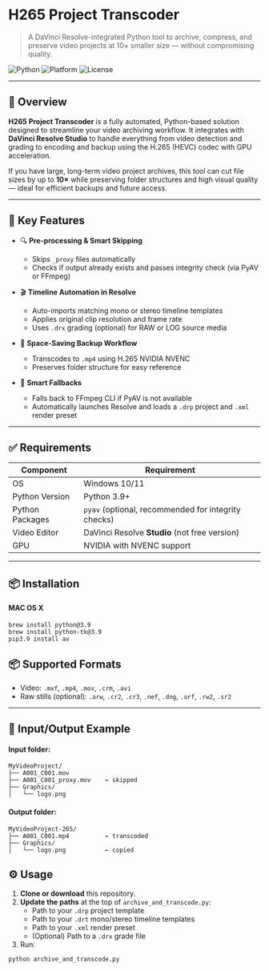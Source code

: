 # H265 Project Transcoder

> A DaVinci Resolve-integrated Python tool to archive, compress, and preserve video projects at 10× smaller size — without compromising quality.

![Python](https://img.shields.io/badge/python-3.9-blue)
![Platform](https://img.shields.io/badge/platform-Windows-lightgrey)
![License](https://img.shields.io/badge/license-MIT-green)

---

## 🎯 Overview

**H265 Project Transcoder** is a fully automated, Python-based solution designed to streamline your video archiving workflow. It integrates with **DaVinci Resolve Studio** to handle everything from video detection and grading to encoding and backup using the H.265 (HEVC) codec with GPU acceleration.

If you have large, long-term video project archives, this tool can cut file sizes by up to **10×** while preserving folder structures and high visual quality — ideal for efficient backups and future access.

---

## 🧩 Key Features

- 🔍 **Pre-processing & Smart Skipping**
  - Skips `_proxy` files automatically
  - Checks if output already exists and passes integrity check (via PyAV or FFmpeg)

- 🎬 **Timeline Automation in Resolve**
  - Auto-imports matching mono or stereo timeline templates
  - Applies original clip resolution and frame rate
  - Uses `.drx` grading (optional) for RAW or LOG source media

- 💾 **Space-Saving Backup Workflow**
  - Transcodes to `.mp4` using H.265 NVIDIA NVENC
  - Preserves folder structure for easy reference

- 🧠 **Smart Fallbacks**
  - Falls back to FFmpeg CLI if PyAV is not available
  - Automatically launches Resolve and loads a `.drp` project and `.xml` render preset

---

## ✅ Requirements

| Component               | Requirement                                         |
|------------------------|-----------------------------------------------------|
| OS                     | Windows 10/11                                       |
| Python Version         | Python 3.9+                                         |
| Python Packages        | `pyav` (optional, recommended for integrity checks) |
| Video Editor           | DaVinci Resolve **Studio** (not free version)       |
| GPU                    | NVIDIA with NVENC support                           |

---

## 📦 Installation

#### MAC OS X
```
brew install python@3.9
brew install python-tk@3.9
pip3.9 install av
```

## 📦 Supported Formats

- Video: `.mxf`, `.mp4`, `.mov`, `.crm`, `.avi`
- Raw stills (optional): `.arw`, `.cr2`, `.cr3`, `.nef`, `.dng`, `.orf`, `.rw2`, `.sr2`

---

## 📁 Input/Output Example


#### Input folder:
```
MyVideoProject/
├── A001_C001.mov
├── A001_C001_proxy.mov    ← skipped
├── Graphics/
│   └── logo.png
```

#### Output folder:
```
MyVideoProject-265/
├── A001_C001.mp4          ← transcoded
├── Graphics/
│   └── logo.png           ← copied
```

## ⚙️ Usage

1. **Clone or download** this repository.
2. **Update the paths** at the top of `archive_and_transcode.py`:
   - Path to your `.drp` project template
   - Path to your `.drt` mono/stereo timeline templates
   - Path to your `.xml` render preset
   - (Optional) Path to a `.drx` grade file
3. Run:

```bash
python archive_and_transcode.py





